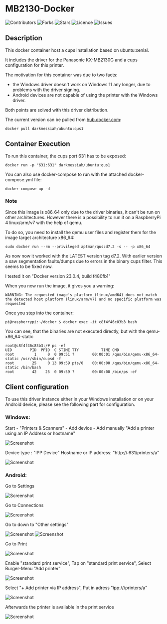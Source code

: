 # MB2130-Docker
![Contributors](https://img.shields.io/github/contributors/SaschaJohn/mb2130-docker?style=plastic)
![Forks](https://img.shields.io/github/forks/SaschaJohn/mb2130-docker)
![Stars](https://img.shields.io/github/stars/SaschaJohn/mb2130-docker)
![Licence](https://img.shields.io/github/license/SaschaJohn/mb2130-docker)
![Issues](https://img.shields.io/github/issues/SaschaJohn/mb2130-docker)

## Description
This docker container host a cups installation based on ubuntu:xenial.

It includes the driver for the Panasonic KX-MB2130G and a cups configuration for this printer.

The motivation for this container was due to two facts:
- the Windows driver doesn't work on Windows 11 any longer, due to problems with the driver signing.
- Android devices are not capable of using the printer with the Windows driver.

Both points are solved with this driver distribution.

The current version can be pulled from [hub.docker.com](https://hub.docker.com/repository/docker/darkmessiah/ubuntu/general):

```shell
docker pull darkmessiah/ubuntu:qus1
```

## Container Execution

To run this container, the cups port 631 has to be exposed:

```shell
docker run -p "631:631" darkmessiah/ubuntu:qus1
```

You can also use docker-compose to run with the attached docker-compose.yml file:

```shell
docker-compose up -d
```

### Note

Since this image is x86_64 only due to the driver binaries, it can't be run on other architectures.
However there is a possibility to run it on a RaspberryPi 4 linux/arm/v7 with the help of qemu.

To do so, you need to install the qemu user files and register them for the image target architecture x86_64:

```shell
sudo docker run --rm --privileged aptman/qus:d7.2 -s -- -p x86_64
```

As now now it worked with the LATEST version tag d7.2.
With earlier version a saw segmentation faults/dumps due to errors in the binary cups filter.
This seems to be fixed now. 

I tested it on "Docker version 23.0.4, build f480fb1"

When you now run the image, it gives you a warning:

```shell
WARNING: The requested image's platform (linux/amd64) does not match the detected host platform (linux/arm/v7) and no specific platform was requested
```

Once you step into the container:

```shell
pi@raspberrypi:~/docker $ docker exec -it c8f4f46c83b3 bash
```

You can see, that the binaries are not executed directly, but with the qemu-x86_64-static

```shell
root@c8f4f46c83b3:/# ps -ef
UID        PID  PPID  C STIME TTY          TIME CMD
root         1     0  0 09:51 ?        00:00:01 /qus/bin/qemu-x86_64-static /usr/sbin/cupsd -f
root        25     0 13 09:59 pts/0    00:00:00 /qus/bin/qemu-x86_64-static /bin/bash
root        42    25  0 09:59 ?        00:00:00 /bin/ps -ef
```
  
## Client configuration

To use this driver instance either in your Windows installation or on your Android device, please see the following part for configuration.

### Windows:

Start - "Printers & Scanners" - Add device - Add manually
"Add a printer using an IP Address or hostname"

![Screenshot](doc/Windows/2023-04-21%2009_26_30-Add%20Printer.png)

Device type : "IPP Device"
Hostname or IP address: "http://<IP>:631/printers/a"

![Screenshot](doc/Windows/2023-04-21%2009_27_08-Add%20Printer.png)

### Android:

Go to Settings

![Screenshot](doc/Android/Screenshot_20230421_113456_Settings.jpg)

Go to Connections

![Screenshot](doc/Android/Screenshot_20230421_113528_Settings.jpg)

Go to down to "Other settings"

![Screenshot](doc/Android/Screenshot_20230421_113531_Settings.jpg) ![Screenshot](doc/Android/Screenshot_20230421_113537_Settings.jpg)

Go to Print

![Screenshot](doc/Android/Screenshot_20230421_113550_Settings.jpg)

Enable "standard print service", Tap on "standard print service", Select Burger-Menu "Add printer"

![Screenshot](doc/Android/Screenshot_20230421_113649_Settings.jpg)

Select "+ Add printer via IP address", Put in adress "ipp://<IP>/printers/a"

![Screenshot](doc/Android/Screenshot_20230421_113812_Default%20Print%20Service.jpg)

Afterwards the printer is available in the print service

![Screenshot](doc/Android/Screenshot_20230421_114052_Settings.jpg)
